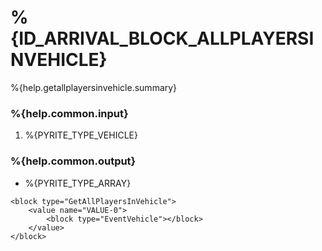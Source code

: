 # %{ID_ARRIVAL_BLOCK_ALLPLAYERSINVEHICLE}

%{help.getallplayersinvehicle.summary}

### %{help.common.input}

1.  %{PYRITE_TYPE_VEHICLE}

### %{help.common.output}

-   %{PYRITE_TYPE_ARRAY}

```
<block type="GetAllPlayersInVehicle">
    <value name="VALUE-0">
        <block type="EventVehicle"></block>
    </value>
</block>
```
